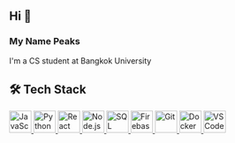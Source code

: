 ## Hi 👋 <br>

### My Name Peaks 
 I'm a CS student at Bangkok University

## 🛠️ Tech Stack

<a href="https://developer.mozilla.org/en-US/docs/Web/JavaScript" target="_blank">
  <img src="https://cdn.jsdelivr.net/gh/devicons/devicon/icons/javascript/javascript-original.svg" width="40" alt="JavaScript"/>
</a>
<a href="https://www.python.org/" target="blank">
  <img src="https://cdn.jsdelivr.net/gh/devicons/devicon/icons/python/python-original.svg" width="40" alt="Python"/>
</a>
<a href="https://reactjs.org/" target="blank">
  <img src="https://cdn.jsdelivr.net/gh/devicons/devicon/icons/react/react-original.svg" width="40" alt="React"/>
</a>
<a href="https://nodejs.org/" target="blank">
  <img src="https://cdn.jsdelivr.net/gh/devicons/devicon/icons/nodejs/nodejs-original.svg" width="40" alt="Node.js"/>
</a>
<a href="https://www.mysql.com/" target="blank">
  <img src="https://cdn.jsdelivr.net/gh/devicons/devicon/icons/mysql/mysql-original.svg" width="40" alt="SQL"/>
</a>
<a href="https://firebase.google.com/" target="blank">
  <img src="https://cdn.jsdelivr.net/gh/devicons/devicon/icons/firebase/firebase-plain.svg" width="40" alt="Firebase"/>
</a>
<a href="https://git-scm.com/" target="blank">
  <img src="https://cdn.jsdelivr.net/gh/devicons/devicon/icons/git/git-original.svg" width="40" alt="Git"/>
</a>
<a href="https://www.docker.com/" target="blank">
  <img src="https://cdn.jsdelivr.net/gh/devicons/devicon/icons/docker/docker-original.svg" width="40" alt="Docker"/>
</a>
<a href="https://code.visualstudio.com/" target="blank">
  <img src="https://cdn.jsdelivr.net/gh/devicons/devicon/icons/vscode/vscode-original.svg" width="40" alt="VS Code"/>
</a>


<!--
**peemmwit/peemmwit** is a ✨ _special_ ✨ repository because its `README.md` (this file) appears on your GitHub profile.

Here are some ideas to get you started:

- 🔭 I’m currently working on ...
- 🌱 I’m currently learning ...
- 👯 I’m looking to collaborate on ...
- 🤔 I’m looking for help with ...
- 💬 Ask me about ...
- 📫 How to reach me: ...
- 😄 Pronouns: ...
- ⚡ Fun fact: ...
-->
